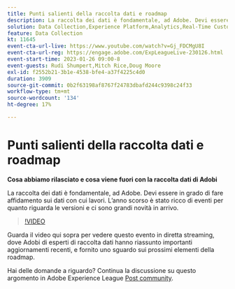 ```yaml
---
title: Punti salienti della raccolta dati e roadmap
description: La raccolta dei dati è fondamentale, ad Adobe. Devi essere in grado di fare affidamento sui dati con cui lavori. L’anno scorso è stato ricco di eventi per quanto riguarda le versioni e ci sono grandi novità in arrivo.
solution: Data Collection,Experience Platform,Analytics,Real-Time Customer Data Platform,Customer Journey Analytics
feature: Data Collection
kt: 11645
event-cta-url-live: https://www.youtube.com/watch?v=Gj_FDCMgU8I
event-cta-url-reg: https://engage.adobe.com/ExpLeagueLive-230126.html
event-start-time: 2023-01-26 09:00-8
event-guests: Rudi Shumpert,Mitch Rice,Doug Moore
exl-id: f2552b21-3b1e-4538-bfe4-a37f4225c4d0
duration: 3909
source-git-commit: 0b2f63198af8767f24783dbafd244c9398c24f33
workflow-type: tm+mt
source-wordcount: '134'
ht-degree: 17%

---
```


# Punti salienti della raccolta dati e roadmap

**Cosa abbiamo rilasciato e cosa viene fuori con la raccolta dati di Adobi**

La raccolta dei dati è fondamentale, ad Adobe. Devi essere in grado di fare affidamento sui dati con cui lavori. L’anno scorso è stato ricco di eventi per quanto riguarda le versioni e ci sono grandi novità in arrivo.

>[!VIDEO](https://video.tv.adobe.com/v/3412963/?quality=12&learn=on)

Guarda il video qui sopra per vedere questo evento in diretta streaming, dove Adobi di esperti di raccolta dati hanno riassunto importanti aggiornamenti recenti, e fornito uno sguardo sui prossimi elementi della roadmap.

Hai delle domande a riguardo? Continua la discussione su questo argomento in Adobe Experience League [Post community](https://experienceleaguecommunities.adobe.com/t5/adobe-experience-platform-launch/experience-league-live-post-session-discussion-data-collection/m-p/569923#M316).

